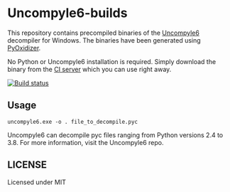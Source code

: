# Uncompyle6-builds

This repository contains precompiled binaries of the [Uncompyle6](https://github.com/rocky/python-uncompyle6/) decompiler for Windows. The binaries have been generated using [PyOxidizer](https://github.com/indygreg/PyOxidizer).

No Python or Uncompyle6 installation is required. Simply download the binary from the [CI server](https://ci.appveyor.com/project/extremecoders-re/uncompyle6-builds/build/artifacts) which you can use right away.

[![Build status](https://ci.appveyor.com/api/projects/status/xx85wfss36klic62?svg=true)](https://ci.appveyor.com/project/extremecoders-re/uncompyle6-builds)

## Usage

```
uncompyle6.exe -o . file_to_decompile.pyc 
```

Uncompyle6 can decompile pyc files ranging from Python versions 2.4 to 3.8. For more information, visit the Uncompyle6 repo.

## LICENSE

Licensed under MIT
